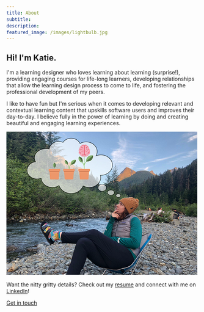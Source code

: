 ```yaml
---
title: About 
subtitle: 
description:
featured_image: /images/lightbulb.jpg
---
```


## Hi! I'm Katie.

I'm a learning designer who loves learning about learning (surprise!), providing engaging courses for life-long learners, developing relationships that allow the learning design process to come to life, and fostering the professional development of my peers. 

I like to have fun but I'm serious when it comes to developing relevant and contextual learning content that upskills software users and improves their day-to-day. I believe fully in the power of learning by doing and creating beautiful and engaging learning experiences.


![This is me](/images/katie-profesh.png)

Want the nitty gritty details? Check out my [resume](https://katieslearnings.com/images/Katie_Cox_Resume.pdf) and connect with me on <a href="https://www.linkedin.com/in/katiecox85/">LinkedIn</a>!

<a href="https://katieslearnings.com/contact" class="button button--large">Get in touch</a>
